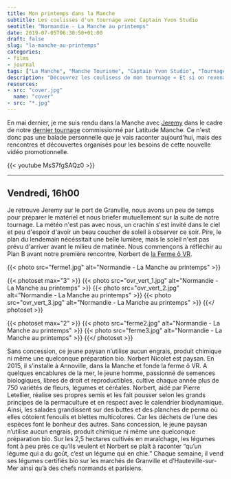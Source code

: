 ```yaml
---
title: Mon printemps dans la Manche
subtitle: Les coulisses d'un tournage avec Captain Yvon Studio
seotitle: "Normandie - La Manche au printemps"
date: 2019-07-05T06:30:50+01:00
draft: false
slug: "la-manche-au-printemps"
categories:
- films
- journal
tags: ["La Manche", "Manche Tourisme", "Captain Yvon Studio", "Tournage", "Tourisme", "Cabane", "Famille", "Vacances"]
description: "Découvrez les coulisess de mon tournage « Et si on revenait à l'essentiel ? » dans la Manche avec Captain Yvon Studio"
resources:
- src: "cover.jpg"
  name: "cover"
- src: "*.jpg"
---
```


En mai dernier, je me suis rendu dans la Manche avec [Jeremy](https://djisupertramp.com) dans le cadre de notre [dernier tournage](https://cestbeaulamanche.com/video-manche-retour-essentiel/) commissionné par Latitude Manche. Ce n'est donc pas une balade personnelle que je vais raconter aujourd'hui, mais des rencontres et découvertes organisés pour les besoins de cette nouvelle vidéo promotionnelle.

{{< youtube MsS7fgSAQz0 >}}

***

## Vendredi, 16h00

Je retrouve Jeremy sur le port de Granville, nous avons un peu de temps pour préparer le matériel et nous briefer mutuellement sur la suite de notre tournage. La météo n'est pas avec nous, un crachin s'est invité dans le ciel et peu d'espoir d'avoir un beau coucher de soleil à observer ce soir. Pire, le plan du lendemain nécéssitait une belle lumière, mais le soleil n'est pas prévu d'arriver avant le milieu de matinée.
Nous commençons à réfléchir au Plan B avant notre première rencontre, Norbert de [la Ferme ô VR](https://www.facebook.com/lafermeovr/).

{{< photo src="ferme1.jpg" alt="Normandie - La Manche au printemps" >}}

{{< photoset max="3" >}}
  {{< photo src="ovr_vert_1.jpg" alt="Normandie - La Manche au printemps" >}}
  {{< photo src="ovr_vert_2.jpg" alt="Normandie - La Manche au printemps" >}}
  {{< photo src="ovr_vert_3.jpg" alt="Normandie - La Manche au printemps" >}}
{{</ photoset >}}

{{< photoset max="2" >}}
  {{< photo src="ferme2.jpg" alt="Normandie - La Manche au printemps" >}}
  {{< photo src="ferme3.jpg" alt="Normandie - La Manche au printemps" >}}
{{</ photoset >}}

Sans concession, ce jeune paysan n’utilise aucun engrais, produit chimique ni même une quelconque préparation bio.
Norbert Nicolet est paysan. En 2015, il s’installe à Annoville, dans la Manche et fonde la ferme ô VR. A quelques encablures de la mer, le jeune homme, passionné de semences biologiques, libres de droit et reproductibles, cultive chaque année plus de 750 variétés de fleurs, légumes et céréales.
Norbert, aidé par Pierre Letellier, réalise ses propres semis et les fait pousser selon les grands principes de la permaculture et en respect avec le calendrier biodynamique. Ainsi, les salades grandissent sur des buttes et des planches de perma où elles côtoient fenouils et blettes multicolores. Car les déchets de l’une des espèces font le bonheur des autres.
Sans concession, le jeune paysan n’utilise aucun engrais, produit chimique ni même une quelconque préparation bio. Sur les 2,5 hectares cultivés en maraîchage, les légumes font à peu près ce qu’ils veulent et Norbert se plaît à raconter “qu’un légume qui a du goût, c’est un légume qui en chie.”
Chaque semaine, il vend ses légumes certifiés bio sur les marchés de Granville et d’Hauteville-sur-Mer ainsi qu’à des chefs normands et parisiens.
